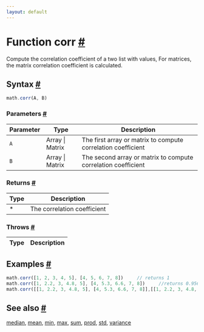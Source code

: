 ```yaml
---
layout: default
---
```


<!-- Note: This file is automatically generated from source code comments. Changes made in this file will be overridden. -->

<h1 id="function-corr">Function corr <a href="#function-corr" title="Permalink">#</a></h1>

Compute the correlation coefficient of a two list with values, For matrices, the matrix correlation coefficient is calculated.


<h2 id="syntax">Syntax <a href="#syntax" title="Permalink">#</a></h2>

```js
math.corr(A, B)
```

<h3 id="parameters">Parameters <a href="#parameters" title="Permalink">#</a></h3>

Parameter | Type | Description
--------- | ---- | -----------
`A` | Array &#124; Matrix | The first array or matrix to compute correlation coefficient
`B` | Array &#124; Matrix | The second array or matrix to compute correlation coefficient

<h3 id="returns">Returns <a href="#returns" title="Permalink">#</a></h3>

Type | Description
---- | -----------
* | The correlation coefficient


<h3 id="throws">Throws <a href="#throws" title="Permalink">#</a></h3>

Type | Description
---- | -----------


<h2 id="examples">Examples <a href="#examples" title="Permalink">#</a></h2>

```js
math.corr([1, 2, 3, 4, 5], [4, 5, 6, 7, 8])     // returns 1
math.corr([1, 2.2, 3, 4.8, 5], [4, 5.3, 6.6, 7, 8])     //returns 0.9569941688503644
math.corr([[1, 2.2, 3, 4.8, 5], [4, 5.3, 6.6, 7, 8]],[[1, 2.2, 3, 4.8, 5], [4, 5.3, 6.6, 7, 8]])   // returns [1,1]
```


<h2 id="see-also">See also <a href="#see-also" title="Permalink">#</a></h2>

[median](median.html),
[mean](mean.html),
[min](min.html),
[max](max.html),
[sum](sum.html),
[prod](prod.html),
[std](std.html),
[variance](variance.html)
